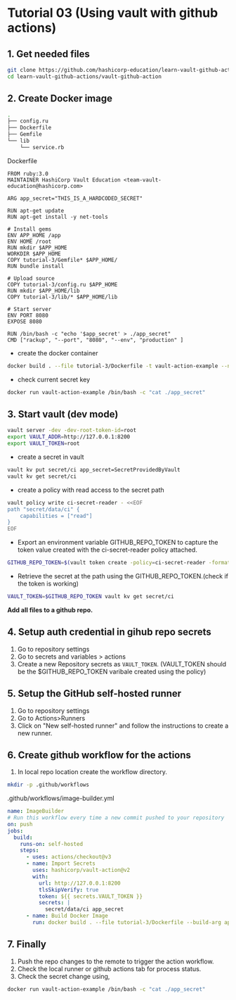 # Tutorial 03 (Using vault with github actions)

## 1. Get needed files
```bash
git clone https://github.com/hashicorp-education/learn-vault-github-actions.git
cd learn-vault-github-actions/vault-github-action
```

## 2. Create Docker image

```bash
.
├── config.ru
├── Dockerfile
├── Gemfile
└── lib
    └── service.rb
```

Dockerfile
```docker
FROM ruby:3.0
MAINTAINER HashiCorp Vault Education <team-vault-education@hashicorp.com>

ARG app_secret="THIS_IS_A_HARDCODED_SECRET"

RUN apt-get update
RUN apt-get install -y net-tools

# Install gems
ENV APP_HOME /app
ENV HOME /root
RUN mkdir $APP_HOME
WORKDIR $APP_HOME
COPY tutorial-3/Gemfile* $APP_HOME/
RUN bundle install

# Upload source
COPY tutorial-3/config.ru $APP_HOME
RUN mkdir $APP_HOME/lib
COPY tutorial-3/lib/* $APP_HOME/lib

# Start server
ENV PORT 8080
EXPOSE 8080

RUN /bin/bash -c "echo '$app_secret' > ./app_secret"
CMD ["rackup", "--port", "8080", "--env", "production" ]
```

- create the docker container
```bash
docker build . --file tutorial-3/Dockerfile -t vault-action-example --network=host
```

- check current secret key
```bash
docker run vault-action-example /bin/bash -c "cat ./app_secret"
```

## 3. Start vault (dev mode)

```bash
vault server -dev -dev-root-token-id=root
export VAULT_ADDR=http://127.0.0.1:8200
export VAULT_TOKEN=root
```

- create a secret in vault
```bash
vault kv put secret/ci app_secret=SecretProvidedByVault
vault kv get secret/ci
```

- create a policy with read access to the secret path
```bash
vault policy write ci-secret-reader - <<EOF
path "secret/data/ci" {
    capabilities = ["read"]
}
EOF
```

- Export an environment variable GITHUB_REPO_TOKEN to capture the token value created with the ci-secret-reader policy attached.
```bash
GITHUB_REPO_TOKEN=$(vault token create -policy=ci-secret-reader -format json | jq -r ".auth.client_token")
```

- Retrieve the secret at the path using the GITHUB_REPO_TOKEN.(check if the token is working)
```bash
VAULT_TOKEN=$GITHUB_REPO_TOKEN vault kv get secret/ci
```

**Add all files to a github repo.**

## 4. Setup auth credential in gihub repo secrets

1. Go to repository settings
2. Go to secrets and variables > actions
3. Create a new Repository secrets as `VAULT_TOKEN`. (VAULT_TOKEN should be the $GITHUB_REPO_TOKEN varibale created using the policy)

## 5. Setup the GitHub self-hosted runner

1. Go to repository settings
2. Go to Actions>Runners
3. Click on "New self-hosted runner" and follow the instructions to create a new runner.

## 6. Create github workflow for the actions

1. In local repo location create the workflow directory.
```bash
mkdir -p .github/workflows
```

.github/workflows/image-builder.yml
```yml
name: ImageBuilder
# Run this workflow every time a new commit pushed to your repository
on: push
jobs:
  build:
    runs-on: self-hosted
    steps:
      - uses: actions/checkout@v3
      - name: Import Secrets
        uses: hashicorp/vault-action@v2
        with:
          url: http://127.0.0.1:8200
          tlsSkipVerify: true
          token: ${{ secrets.VAULT_TOKEN }}
          secrets: |
            secret/data/ci app_secret
      - name: Build Docker Image
        run: docker build . --file tutorial-3/Dockerfile --build-arg app_secret="${{ env.APP_SECRET }}" -t vault-action-example
```

## 7. Finally

1. Push the repo changes to the remote to trigger the action workflow.
2. Check the local runner or github actions tab for process status.
3. Check the secret change using,
```bash
docker run vault-action-example /bin/bash -c "cat ./app_secret"
```
